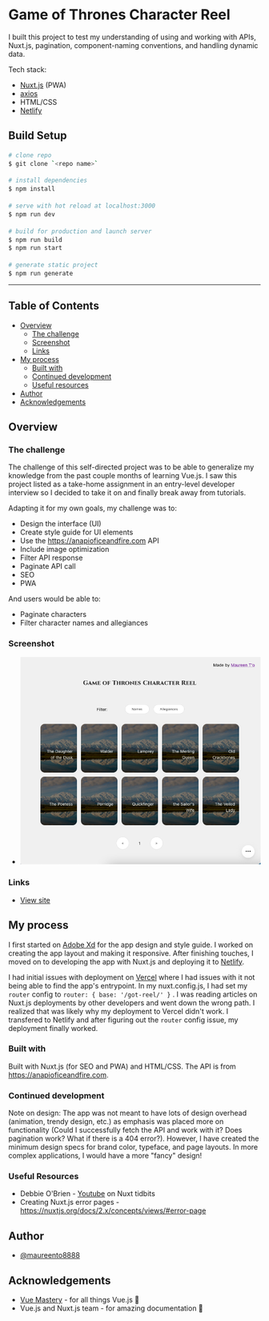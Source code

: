 # Game of Thrones Character Reel

I built this project to test my understanding of using and working with APIs, Nuxt.js, pagination, component-naming conventions, and handling dynamic data.

Tech stack:

- [Nuxt.js](https://nuxtjs.org/) (PWA)
- [axios](https://axios.nuxtjs.org/)
- HTML/CSS
- [Netlify](https://www.netlify.com)

## Build Setup

```bash
# clone repo
$ git clone `<repo name>`

# install dependencies
$ npm install

# serve with hot reload at localhost:3000
$ npm run dev

# build for production and launch server
$ npm run build
$ npm run start

# generate static project
$ npm run generate
```

---

## Table of Contents

- [Overview](#overview)
  - [The challenge](#the-challenge)
  - [Screenshot](#screenshot)
  - [Links](#links)
- [My process](#my-process)
  - [Built with](#built-with)
  - [Continued development](#continued-development)
  - [Useful resources](#useful-resources)
- [Author](#author)
- [Acknowledgements](#acknowledgements)

## Overview

### The challenge

The challenge of this self-directed project was to be able to generalize my knowledge from the past couple months of learning Vue.js. I saw this project listed as a take-home assignment in an entry-level developer interview so I decided to take it on and finally break away from tutorials.

Adapting it for my own goals, my challenge was to:

- Design the interface (UI)
- Create style guide for UI elements
- Use the https://anapioficeandfire.com API
- Include image optimization
- Filter API response
- Paginate API call
- SEO
- PWA

And users would be able to:

- Paginate characters
- Filter character names and allegiances

### Screenshot

- ![](https://github.com/maureento8888/got-reel/blob/eb6b15f10c73bef407992cf48c90abce13214e77/screenshot.png)

### Links

- [View site](https://gamesofthrones-character-reel.netlify.app/)

## My process

I first started on [Adobe Xd](https://www.adobe.com/ca/products/xd.html) for the app design and style guide. I worked on creating the app layout and making it responsive. After finishing touches, I moved on to developing the app with Nuxt.js and deploying it to [Netlify](https://www.netlify.com).

I had initial issues with deployment on [Vercel](https://vercel.com) where I had issues with it not being able to find the app's entrypoint. In my nuxt.config.js, I had set my `router` config to
`router: { base: '/got-reel/' }`
. I was reading articles on Nuxt.js deployments by other developers and went down the wrong path. I realized that was likely why my deployment to Vercel didn't work. I transfered to Netlify and after figuring out the `router` config issue, my deployment finally worked.

### Built with

Built with Nuxt.js (for SEO and PWA) and HTML/CSS. The API is from https://anapioficeandfire.com.

### Continued development

Note on design: The app was not meant to have lots of design overhead (animation, trendy design, etc.) as emphasis was placed more on functionality (Could I successfully fetch the API and work with it? Does pagination work? What if there is a 404 error?). However, I have created the minimum design specs for brand color, typeface, and page layouts. In more complex applications, I would have a more "fancy" design!

### Useful Resources

- Debbie O'Brien - [Youtube](https://youtube.com/c/DebbieOBrien) on Nuxt tidbits
- Creating Nuxt.js error pages - https://nuxtjs.org/docs/2.x/concepts/views/#error-page

## Author

- [@maureento8888](https://github.com/maureento8888)

## Acknowledgements

- [Vue Mastery](https://www.vuemastery.com) - for all things Vue.js 💚
- Vue.js and Nuxt.js team - for amazing documentation 💚
